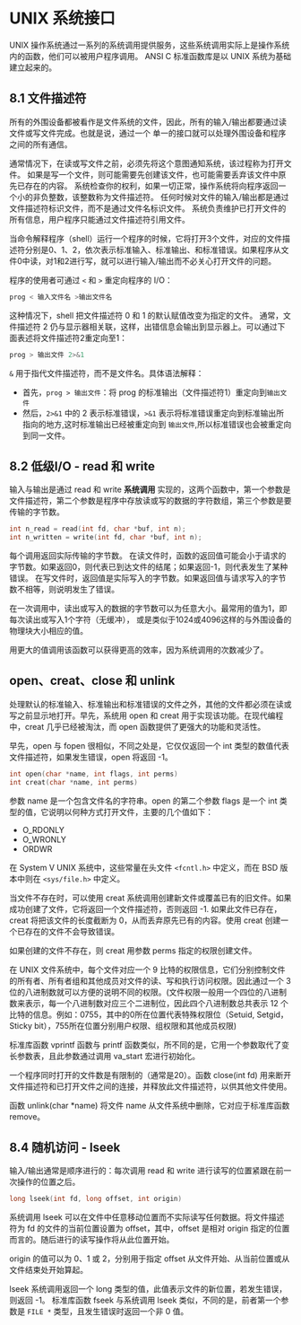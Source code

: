 # UNIX 系统接口

UNIX 操作系统通过一系列的系统调用提供服务，这些系统调用实际上是操作系统内的函数，他们可以被用户程序调用。
ANSI C 标准函数库是以 UNIX 系统为基础建立起来的。

## 8.1 文件描述符

所有的外围设备都被看作是文件系统的文件，因此，所有的输入/输出都要通过读文件或写文件完成。也就是说，通过一个
单一的接口就可以处理外围设备和程序之间的所有通信。

通常情况下，在读或写文件之前，必须先将这个意图通知系统，该过程称为打开文件。
如果是写一个文件，则可能需要先创建该文件，也可能需要丢弃该文件中原先已存在的内容。
系统检查你的权利，如果一切正常，操作系统将向程序返回一个小的非负整数，该整数称为文件描述符。
任何时候对文件的输入/输出都是通过文件描述符标识文件，而不是通过文件名标识文件。
系统负责维护已打开文件的所有信息，用户程序只能通过文件描述符引用文件。

当命令解释程序（shell）运行一个程序的时候，它将打开3个文件，对应的文件描述符分别是0、1、2，依次表示标准输入、标准输出、和标准错误。如果程序从文件0中读，对1和2进行写，就可以进行输入/输出而不必关心打开文件的问题。

程序的使用者可通过 `<` 和 `>` 重定向程序的 I/O：

```sh
prog < 输入文件名 >输出文件名
```

这种情况下，shell 把文件描述符 0 和 1 的默认赋值改变为指定的文件。
通常，文件描述符 2 仍与显示器相关联，这样，出错信息会输出到显示器上。可以通过下面表述将文件描述符2重定向至1：

```sh
prog > 输出文件 2>&1
```

`&` 用于指代文件描述符，而不是文件名。具体语法解释：

- 首先，`prog > 输出文件`：将 prog 的标准输出（文件描述符1）重定向到`输出文件`
- 然后，`2>&1` 中的 2 表示标准错误，`>&1` 表示将标准错误重定向到标准输出所指向的地方,这时标准输出已经被重定向到 `输出文件`,所以标准错误也会被重定向到同一文件。

## 8.2 低级I/O - read 和 write

输入与输出是通过 read 和 write **系统调用** 实现的，这两个函数中，第一个参数是文件描述符，第二个参数是程序中存放读或写的数据的字符数组，第三个参数是要传输的字节数。

```c
int n_read = read(int fd, char *buf, int n);
int n_written = write(int fd, char *buf, int n);
```

每个调用返回实际传输的字节数。
在读文件时，函数的返回值可能会小于请求的字节数。如果返回0，则代表已到达文件的结尾；如果返回-1，则代表发生了某种错误。
在写文件时，返回值是实际写入的字节数。如果返回值与请求写入的字节数不相等，则说明发生了错误。

在一次调用中，读出或写入的数据的字节数可以为任意大小。最常用的值为1，即每次读出或写入1个字符（无缓冲），
或是类似于1024或4096这样的与外围设备的物理块大小相应的值。

用更大的值调用该函数可以获得更高的效率，因为系统调用的次数减少了。

## open、creat、close 和 unlink

处理默认的标准输入、标准输出和标准错误的文件之外，其他的文件都必须在读或写之前显示地打开。早先，系统用 open 和 creat 用于实现该功能。在现代编程中，creat 几乎已经被淘汰，而 open 函数提供了更强大的功能和灵活性。

早先，open 与 fopen 很相似，不同之处是，它仅仅返回一个 int 类型的数值代表文件描述符，如果发生错误，open 将返回 -1。

```c
int open(char *name, int flags, int perms)
int creat(char *name, int perms)
```

参数 name 是一个包含文件名的字符串。open 的第二个参数 flags 是一个 int 类型的值，它说明以何种方式打开文件，主要的几个值如下：

- O_RDONLY
- O_WRONLY
- ORDWR

在 System V UNIX 系统中，这些常量在头文件 `<fcntl.h>` 中定义，而在 BSD 版本中则在 `<sys/file.h>` 中定义。

当文件不存在时，可以使用 creat 系统调用创建新文件或覆盖已有的旧文件。如果成功创建了文件，它将返回一个文件描述符，否则返回 -1.
如果此文件已存在，creat 将把该文件的长度截断为 0，从而丢弃原先已有的内容。使用 creat 创建一个已存在的文件不会导致错误。

如果创建的文件不存在，则 creat 用参数 perms 指定的权限创建文件。

在 UNIX 文件系统中，每个文件对应一个 9 比特的权限信息，它们分别控制文件的所有者、所有者组和其他成员对文件的读、写和执行访问权限。因此通过一个 3 位的八进制数就可以方便的说明不同的权限。(文件权限一般用一个四位的八进制数来表示，每一个八进制数对应三个二进制位，因此四个八进制数总共表示 12 个比特的信息。例如：0755，其中的0所在位置代表特殊权限位（Setuid, Setgid，Sticky bit），755所在位置分别用户权限、组权限和其他成员权限)

标准库函数 vprintf 函数与 printf 函数类似，所不同的是，它用一个参数取代了变长参数表，且此参数通过调用 va_start 宏进行初始化。

一个程序同时打开的文件数是有限制的（通常是20）。函数 close(int fd) 用来断开文件描述符和已打开文件之间的连接，并释放此文件描述符，以供其他文件使用。

函数 unlink(char *name) 将文件 name 从文件系统中删除，它对应于标准库函数 remove。

## 8.4 随机访问 - lseek

输入/输出通常是顺序进行的：每次调用 read 和 write 进行读写的位置紧跟在前一次操作的位置之后。

```c
long lseek(int fd, long offset, int origin)
```

系统调用 lseek 可以在文件中任意移动位置而不实际读写任何数据。将文件描述符为 fd 的文件的当前位置设置为 offset，其中，offset 是相对 origin 指定的位置而言的。随后进行的读写操作将从此位置开始。

origin 的值可以为 0、1 或 2，分别用于指定 offset 从文件开始、从当前位置或从文件结束处开始算起。

lseek 系统调用返回一个 long 类型的值，此值表示文件的新位置，若发生错误，则返回 -1。
标准库函数 fseek 与系统调用 lseek 类似，不同的是，前者第一个参数是 `FILE *` 类型，且发生错误时返回一个非 0 值。

